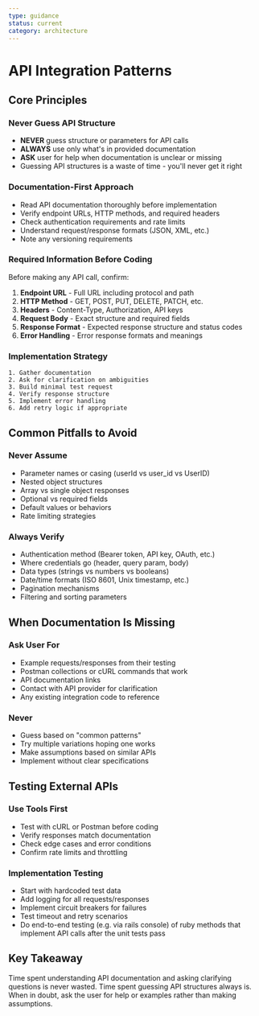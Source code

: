 ```yaml
---
type: guidance
status: current
category: architecture
---
```


# API Integration Patterns

## Core Principles

### Never Guess API Structure
- **NEVER** guess structure or parameters for API calls
- **ALWAYS** use only what's in provided documentation
- **ASK** user for help when documentation is unclear or missing
- Guessing API structures is a waste of time - you'll never get it right

### Documentation-First Approach
- Read API documentation thoroughly before implementation
- Verify endpoint URLs, HTTP methods, and required headers
- Check authentication requirements and rate limits
- Understand request/response formats (JSON, XML, etc.)
- Note any versioning requirements

### Required Information Before Coding
Before making any API call, confirm:
1. **Endpoint URL** - Full URL including protocol and path
2. **HTTP Method** - GET, POST, PUT, DELETE, PATCH, etc.
3. **Headers** - Content-Type, Authorization, API keys
4. **Request Body** - Exact structure and required fields
5. **Response Format** - Expected response structure and status codes
6. **Error Handling** - Error response formats and meanings

### Implementation Strategy
```
1. Gather documentation
2. Ask for clarification on ambiguities
3. Build minimal test request
4. Verify response structure
5. Implement error handling
6. Add retry logic if appropriate
```

## Common Pitfalls to Avoid

### Never Assume
- Parameter names or casing (userId vs user_id vs UserID)
- Nested object structures
- Array vs single object responses
- Optional vs required fields
- Default values or behaviors
- Rate limiting strategies

### Always Verify
- Authentication method (Bearer token, API key, OAuth, etc.)
- Where credentials go (header, query param, body)
- Data types (strings vs numbers vs booleans)
- Date/time formats (ISO 8601, Unix timestamp, etc.)
- Pagination mechanisms
- Filtering and sorting parameters

## When Documentation Is Missing

### Ask User For
- Example requests/responses from their testing
- Postman collections or cURL commands that work
- API documentation links
- Contact with API provider for clarification
- Any existing integration code to reference

### Never
- Guess based on "common patterns"
- Try multiple variations hoping one works
- Make assumptions based on similar APIs
- Implement without clear specifications

## Testing External APIs

<!-- @.claude/guidance/testing/vcr-recording-workflow.md - Project-specific, not available in global guidance -->

### Use Tools First
- Test with cURL or Postman before coding
- Verify responses match documentation
- Check edge cases and error conditions
- Confirm rate limits and throttling

### Implementation Testing
- Start with hardcoded test data
- Add logging for all requests/responses
- Implement circuit breakers for failures
- Test timeout and retry scenarios
- Do end-to-end testing (e.g. via rails console) of ruby methods that implement API calls after the unit tests pass

## Key Takeaway
Time spent understanding API documentation and asking clarifying questions is never wasted. Time spent guessing API structures always is. When in doubt, ask the user for help or examples rather than making assumptions.
